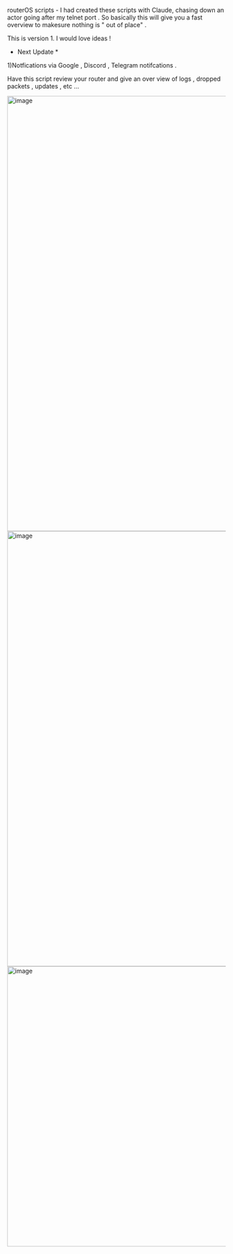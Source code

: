 routerOS scripts - 
I had created these scripts with Claude, chasing down an actor going after my telnet port . So basically this will give you a fast overview to makesure nothing is " out of place" .

This is version 1. I would love ideas ! 

* Next Update *

1)Notfications via Google , Discord , Telegram notifcations . 


Have this script review your router and give an over view of logs , dropped packets , updates , etc ... 

<img width="1020" height="1000" alt="image" src="https://github.com/user-attachments/assets/e45826ef-3996-4bd8-9759-1c75063c4afd" />


<img width="980" height="1000" alt="image" src="https://github.com/user-attachments/assets/6dc6da37-31f5-4b2b-984b-a69f55790fb8" />

<img width="1380" height="644" alt="image" src="https://github.com/user-attachments/assets/f945355f-be35-49ad-b293-03310b892708" />

